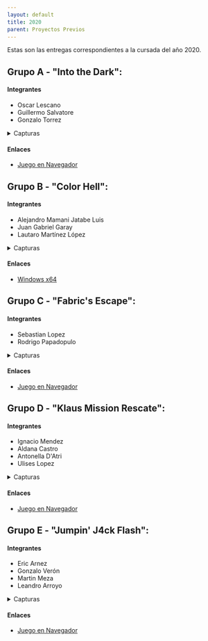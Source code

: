 ```yaml
---
layout: default
title: 2020
parent: Proyectos Previos
---
```


Estas son las entregas correspondientes a la cursada del año 2020.

## Grupo A - "Into the Dark":

#### Integrantes

* Oscar Lescano
* Guillermo Salvatore
* Gonzalo Torrez

<details>
  <summary>Capturas</summary>
  
  
  <img src="https://raw.githubusercontent.com/IntroPV/IntroPV.github.io/master/docs/proyectos_previos/imagenes/2019s2-grupo1-1.png" class="img-responsive" alt="">
  <img src="https://raw.githubusercontent.com/IntroPV/IntroPV.github.io/master/docs/proyectos_previos/imagenes/2020s2-grupoA-2.png" class="img-responsive" alt="">
</details>

#### Enlaces
- [Juego en Navegador](https://unq-videojuegos.github.io/BOSS-GrupoA/index.html "Into the Dark HTML")

## Grupo B - "Color Hell":

#### Integrantes

* Alejandro Mamani Jatabe Luis
* Juan Gabriel Garay
* Lautaro Martínez López

<details>
  <summary>Capturas</summary>
  
  <img src="https://raw.githubusercontent.com/IntroPV/IntroPV.github.io/master/docs/proyectos_previos/imagenes/2020s2-grupoB-1.png" class="img-responsive" alt="">
  <img src="https://raw.githubusercontent.com/IntroPV/IntroPV.github.io/master/docs/proyectos_previos/imagenes/2020s2-grupoB-2.png" class="img-responsive" alt="">
</details>

#### Enlaces
- [Windows x64](https://github.com/IntroPV-UNQ/repositorio-proyectos/releases/download/2020/2020s2-grupoB-ColorHell.zip "Color Hell Windows x64")

## Grupo C - "Fabric's Escape":

#### Integrantes

* Sebastian Lopez
* Rodrigo Papadopulo

<details>
  <summary>Capturas</summary>
  
  <img src="https://raw.githubusercontent.com/IntroPV/IntroPV.github.io/master/docs/proyectos_previos/imagenes/2020s2-grupoC-1.png" class="img-responsive" alt="">
  <img src="https://raw.githubusercontent.com/IntroPV/IntroPV.github.io/master/docs/proyectos_previos/imagenes/2020s2-grupoC-2.png" class="img-responsive" alt="">
</details>

#### Enlaces
- [Juego en Navegador](https://sennedjem.github.io/unq-ipv-minion3/index.html "Fabric's Escape HTML")

## Grupo D - "Klaus Mission Rescate":

#### Integrantes

* Ignacio Mendez
* Aldana Castro
* Antonella D'Atri
* Ulises Lopez 

<details>
  <summary>Capturas</summary>
  
  <img src="https://raw.githubusercontent.com/IntroPV/IntroPV.github.io/master/docs/proyectos_previos/imagenes/2020s2-grupoD-1.png" class="img-responsive" alt="">
  <img src="https://raw.githubusercontent.com/IntroPV/IntroPV.github.io/master/docs/proyectos_previos/imagenes/2020s2-grupoD-2.png" class="img-responsive" alt="">
</details>

#### Enlaces
- [Juego en Navegador](https://mendezigna.github.io/klaus-mision-rescate/ "Klaus Mission Rescate HTML")

## Grupo E - "Jumpin' J4ck Flash":

#### Integrantes

* Eric Arnez
* Gonzalo Verón
* Martin Meza
* Leandro Arroyo 

<details>
  <summary>Capturas</summary>
  
  <img src="https://raw.githubusercontent.com/IntroPV/IntroPV.github.io/master/docs/proyectos_previos/imagenes/2020s2-grupoE-1.png" class="img-responsive" alt="">
  <img src="https://raw.githubusercontent.com/IntroPV/IntroPV.github.io/master/docs/proyectos_previos/imagenes/2020s2-grupoE-2.png" class="img-responsive" alt="">
</details>

#### Enlaces
- [Juego en Navegador](https://gonzaloveron.github.io/TFS-Boss/ "Jumpin' J4ck Flash HTML")
